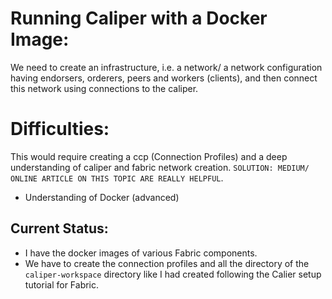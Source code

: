 # Running Caliper with a Docker Image: 

We need to create an infrastructure, i.e. a network/ a network configuration having endorsers, orderers, peers and workers (clients), and then connect this network using connections to the caliper. 


# Difficulties: 
This would require creating a ccp (Connection Profiles) and a deep understanding of caliper and fabric network creation. `SOLUTION: MEDIUM/ ONLINE ARTICLE ON THIS TOPIC ARE REALLY HELPFUL`.

- Understanding of Docker (advanced)

## Current Status: 
- I have the docker images of various Fabric components. 
- We have to create the connection profiles and all the directory of the `caliper-workspace` directory like I had created following the Calier setup tutorial for Fabric. 


